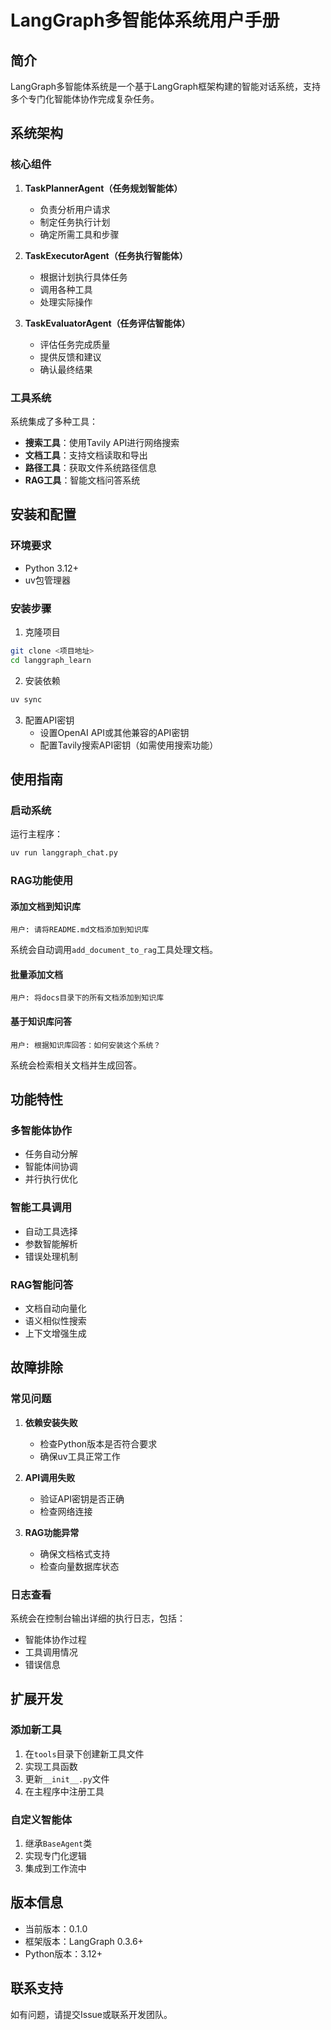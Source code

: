 # LangGraph多智能体系统用户手册

## 简介

LangGraph多智能体系统是一个基于LangGraph框架构建的智能对话系统，支持多个专门化智能体协作完成复杂任务。

## 系统架构

### 核心组件

1. **TaskPlannerAgent（任务规划智能体）**
   - 负责分析用户请求
   - 制定任务执行计划
   - 确定所需工具和步骤

2. **TaskExecutorAgent（任务执行智能体）**
   - 根据计划执行具体任务
   - 调用各种工具
   - 处理实际操作

3. **TaskEvaluatorAgent（任务评估智能体）**
   - 评估任务完成质量
   - 提供反馈和建议
   - 确认最终结果

### 工具系统

系统集成了多种工具：

- **搜索工具**：使用Tavily API进行网络搜索
- **文档工具**：支持文档读取和导出
- **路径工具**：获取文件系统路径信息
- **RAG工具**：智能文档问答系统

## 安装和配置

### 环境要求

- Python 3.12+
- uv包管理器

### 安装步骤

1. 克隆项目
```bash
git clone <项目地址>
cd langgraph_learn
```

2. 安装依赖
```bash
uv sync
```

3. 配置API密钥
   - 设置OpenAI API或其他兼容的API密钥
   - 配置Tavily搜索API密钥（如需使用搜索功能）

## 使用指南

### 启动系统

运行主程序：
```bash
uv run langgraph_chat.py
```

### RAG功能使用

#### 添加文档到知识库

```
用户: 请将README.md文档添加到知识库
```

系统会自动调用`add_document_to_rag`工具处理文档。

#### 批量添加文档

```
用户: 将docs目录下的所有文档添加到知识库
```

#### 基于知识库问答

```
用户: 根据知识库回答：如何安装这个系统？
```

系统会检索相关文档并生成回答。

## 功能特性

### 多智能体协作

- 任务自动分解
- 智能体间协调
- 并行执行优化

### 智能工具调用

- 自动工具选择
- 参数智能解析
- 错误处理机制

### RAG智能问答

- 文档自动向量化
- 语义相似性搜索
- 上下文增强生成

## 故障排除

### 常见问题

1. **依赖安装失败**
   - 检查Python版本是否符合要求
   - 确保uv工具正常工作

2. **API调用失败**
   - 验证API密钥是否正确
   - 检查网络连接

3. **RAG功能异常**
   - 确保文档格式支持
   - 检查向量数据库状态

### 日志查看

系统会在控制台输出详细的执行日志，包括：
- 智能体协作过程
- 工具调用情况
- 错误信息

## 扩展开发

### 添加新工具

1. 在`tools`目录下创建新工具文件
2. 实现工具函数
3. 更新`__init__.py`文件
4. 在主程序中注册工具

### 自定义智能体

1. 继承`BaseAgent`类
2. 实现专门化逻辑
3. 集成到工作流中

## 版本信息

- 当前版本：0.1.0
- 框架版本：LangGraph 0.3.6+
- Python版本：3.12+

## 联系支持

如有问题，请提交Issue或联系开发团队。